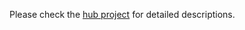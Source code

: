 Please check the [hub project](https://hasura.io/hub/projects/hasura/nodejs-cron) for detailed descriptions.
